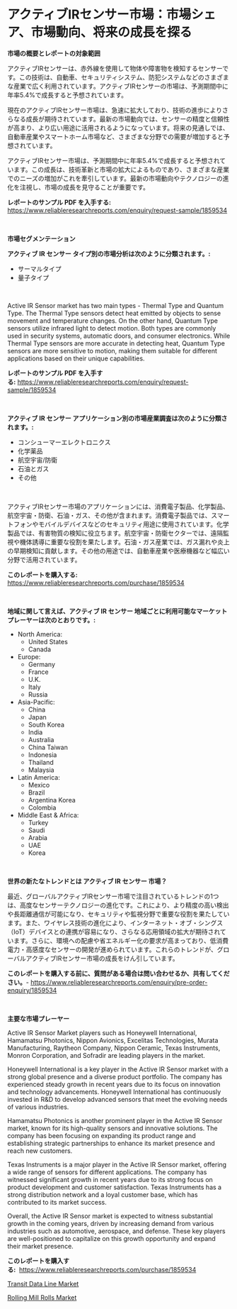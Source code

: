 <p><h1>アクティブIRセンサー市場：市場シェア、市場動向、将来の成長を探る</h1></p><p><strong>市場の概要とレポートの対象範囲</strong></p>
<p><p>アクティブIRセンサーは、赤外線を使用して物体や障害物を検知するセンサーです。この技術は、自動車、セキュリティシステム、防犯システムなどのさまざまな産業で広く利用されています。アクティブIRセンサーの市場は、予測期間中に年率5.4%で成長すると予想されています。</p><p>現在のアクティブIRセンサー市場は、急速に拡大しており、技術の進歩によりさらなる成長が期待されています。最新の市場動向では、センサーの精度と信頼性が高まり、より広い用途に活用されるようになっています。将来の見通しでは、自動車産業やスマートホーム市場など、さまざまな分野での需要が増加すると予想されています。</p><p>アクティブIRセンサー市場は、予測期間中に年率5.4%で成長すると予想されています。この成長は、技術革新と市場の拡大によるものであり、さまざまな産業でのニーズの増加がこれを牽引しています。最新の市場動向やテクノロジーの進化を注視し、市場の成長を見守ることが重要です。</p></p>
<p><strong>レポートのサンプル PDF を入手する:</strong> <a href="https://www.reliableresearchreports.com/enquiry/request-sample/1859534">https://www.reliableresearchreports.com/enquiry/request-sample/1859534</a></p>
<p>&nbsp;</p>
<p><strong>市場セグメンテーション</strong></p>
<p><strong>アクティブ IR センサー タイプ別の市場分析は次のように分類されます。:</strong></p>
<p><ul><li>サーマルタイプ</li><li>量子タイプ</li></ul></p>
<p>&nbsp;</p>
<p><p>Active IR Sensor market has two main types - Thermal Type and Quantum Type. The Thermal Type sensors detect heat emitted by objects to sense movement and temperature changes. On the other hand, Quantum Type sensors utilize infrared light to detect motion. Both types are commonly used in security systems, automatic doors, and consumer electronics. While Thermal Type sensors are more accurate in detecting heat, Quantum Type sensors are more sensitive to motion, making them suitable for different applications based on their unique capabilities.</p></p>
<p><strong>レポートのサンプル PDF を入手する:</strong>&nbsp;<a href="https://www.reliableresearchreports.com/enquiry/request-sample/1859534">https://www.reliableresearchreports.com/enquiry/request-sample/1859534</a></p>
<p>&nbsp;</p>
<p><strong> アクティブ IR センサー アプリケーション別の市場産業調査は次のように分類されます。:</strong></p>
<p><ul><li>コンシューマーエレクトロニクス</li><li>化学薬品</li><li>航空宇宙/防衛</li><li>石油とガス</li><li>その他</li></ul></p>
<p>&nbsp;</p>
<p><p>アクティブIRセンサー市場のアプリケーションには、消費電子製品、化学製品、航空宇宙・防衛、石油・ガス、その他が含まれます。消費電子製品では、スマートフォンやモバイルデバイスなどのセキュリティ用途に使用されています。化学製品では、有害物質の検知に役立ちます。航空宇宙・防衛セクターでは、遠隔監視や機体誘導に重要な役割を果たします。石油・ガス産業では、ガス漏れや炎上の早期検知に貢献します。その他の用途では、自動車産業や医療機器など幅広い分野で活用されています。</p></p>
<p><strong>このレポートを購入する:</strong>&nbsp; <a href="https://www.reliableresearchreports.com/purchase/1859534">https://www.reliableresearchreports.com/purchase/1859534</a></p>
<p>&nbsp;</p>
<p><strong>地域に関して言えば、アクティブ IR センサー 地域ごとに利用可能なマーケットプレーヤーは次のとおりです。:</strong></p>
<p><ul>
    <li>
        North America:
        <ul>
            <li>United States</li>
            <li>Canada</li>
        </ul>
    </li>
    <li>
        Europe:
        <ul>
            <li>Germany</li>
            <li>France</li>
            <li>U.K.</li>
            <li>Italy</li>
            <li>Russia</li>
        </ul>
    </li>
    <li>
        Asia-Pacific:
        <ul>
            <li>China</li>
            <li>Japan</li>
            <li>South Korea</li>
            <li>India</li>
            <li>Australia</li>
            <li>China Taiwan</li>
            <li>Indonesia</li>
            <li>Thailand</li>
            <li>Malaysia</li>
        </ul>
    </li>
    <li>
        Latin America:
        <ul>
            <li>Mexico</li>
            <li>Brazil</li>
            <li>Argentina Korea</li>
            <li>Colombia</li>
        </ul>
    </li>
    <li>
        Middle East & Africa:
        <ul>
            <li>Turkey</li>
            <li>Saudi</li>
            <li>Arabia</li>
            <li>UAE</li>
            <li>Korea</li>
        </ul>
    </li>
    </ul></p>
<p>&nbsp;</p>
<p><strong>世界の新たなトレンドとは アクティブ IR センサー 市場？</strong></p>
<p><p>最近、グローバルアクティブIRセンサー市場で注目されているトレンドの1つは、高度なセンサーテクノロジーの進化です。これにより、より精度の高い検出や長距離通信が可能になり、セキュリティや監視分野で重要な役割を果たしています。また、ワイヤレス技術の進化により、インターネット・オブ・シングス（IoT）デバイスとの連携が容易になり、さらなる応用領域の拡大が期待されています。さらに、環境への配慮や省エネルギー化の要求が高まっており、低消費電力・高感度なセンサーの開発が進められています。これらのトレンドが、グローバルアクティブIRセンサー市場の成長をけん引しています。</p></p>
<p><strong>このレポートを購入する前に、質問がある場合は問い合わせるか、共有してください。</strong>- <a href="https://www.reliableresearchreports.com/enquiry/pre-order-enquiry/1859534">https://www.reliableresearchreports.com/enquiry/pre-order-enquiry/1859534</a></p>
<p>&nbsp;</p>
<p><strong>主要な市場プレーヤー</strong></p>
<p><p>Active IR Sensor Market players such as Honeywell International, Hamamatsu Photonics, Nippon Avionics, Excelitas Technologies, Murata Manufacturing, Raytheon Company, Nippon Ceramic, Texas Instruments, Monron Corporation, and Sofradir are leading players in the market.</p><p>Honeywell International is a key player in the Active IR Sensor market with a strong global presence and a diverse product portfolio. The company has experienced steady growth in recent years due to its focus on innovation and technology advancements. Honeywell International has continuously invested in R&D to develop advanced sensors that meet the evolving needs of various industries.</p><p>Hamamatsu Photonics is another prominent player in the Active IR Sensor market, known for its high-quality sensors and innovative solutions. The company has been focusing on expanding its product range and establishing strategic partnerships to enhance its market presence and reach new customers.</p><p>Texas Instruments is a major player in the Active IR Sensor market, offering a wide range of sensors for different applications. The company has witnessed significant growth in recent years due to its strong focus on product development and customer satisfaction. Texas Instruments has a strong distribution network and a loyal customer base, which has contributed to its market success.</p><p>Overall, the Active IR Sensor market is expected to witness substantial growth in the coming years, driven by increasing demand from various industries such as automotive, aerospace, and defense. These key players are well-positioned to capitalize on this growth opportunity and expand their market presence.</p></p>
<p><strong>このレポートを購入する:</strong>&nbsp;&nbsp;<a href="https://www.reliableresearchreports.com/purchase/1859534">https://www.reliableresearchreports.com/purchase/1859534</a></p>
<p><p><a href="https://mire-aunt-385.notion.site/Transit-Data-Line-Market-Furnish-Information-about-Market-Size-Market-Share-Market-Dynamics-and-P-6b74be35c15b4d57a5a568a21a86e3e3">Transit Data Line Market</a></p><p><a href="https://butternut-bug-553.notion.site/Rolling-Mill-Rolls-Market-with-the-goal-of-estimating-the-market-size-and-future-growth-potential-of-ead8c68db9c7450394864da7ed7962b1">Rolling Mill Rolls Market</a></p></p>